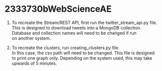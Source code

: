 # 2333730bWebScienceAE

1. To recreate the Stream/REST API, first run the twitter_stream_api.py file.
   This is designed to download tweets into a MongoDB collection. Database and collection names will need to be changed if run          
   on another system. 
   
   
2. To recreate the clusters, run creating_clusters.py file.  
   In this case, the csv path will need to be changed. This file is designed to print one graph only. 
   Depending on the system used, this may take upwards of 5 minutes.
